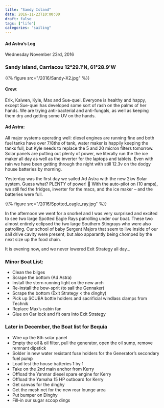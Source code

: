 ```yaml
---
title: "Sandy Island"
date: 2016-11-23T10:00:00
draft: false
tags: ["life"]
categories: "sailing"
---
```


#### Ad Astra’s Log
Wednesday November 23rd, 2016

### Sandy Island, Carriacou 12°29.1'N, 61°28.9'W

{{% figure src="/2016/Sandy-X2.jpg" %}}

#### Crew: 
Erik, Kaiwen, Kyle, Max and Sue-quei. Everyone is healthy and happy, except Sue-quei has developed some sort of rash on the palms of her hands. We are trying anti-bacterial and anti-fungals, as well as keeping them dry and getting some UV on the hands.

####  Ad Astra: 
All major systems operating well: diesel engines are running fine and both fuel tanks have over 7/8ths of tank, water maker is happily keeping the tanks full, but Kyle needs to replace the 5 and 20 micron filters tomorrow. Solar panels are putting out plenty of power, we literally run the the ice maker all day as well as the inverter for the laptops and tablets. Even with rain we have been getting through the night with still 12.3v on the dodgy house batteries by morning.	

Yesterday was the first day we sailed Ad Astra with the new 2kw Solar system.  Guess what?  PLENTY of power! 🙂 With the auto-pilot on (10 amps), we still fed the fridges, inverter for the macs, and the ice maker – and the batteries were full.

{{% figure src="/2016/Spotted_eagle_ray.jpg" %}}

In the afternoon we went for a snorkel and I was very surprised and excited to see two large Spotted Eagle Rays patrolling under our boat.  These two almost entirely eclipsed the two large Southern Stingrays who were also patrolling.  Our school of baby Sergent Majors that seem to live inside of our sail drive cavity were present, but also apparantly being chomped by the next size up the food chain.

It is evening now, and we never lowered Exit Strategy all day…

### Minor Boat List:
* Clean the bilges
* Scrape the bottom (Ad Astra)
* Install the stern running light on the new arch
* Re-install the bow-sprit (to sail the Gennaker)
* Scrape the bottom (Exit Strategy < the dinghy)
* Pick up SCUBA bottle holders and sacrificial windlass clamps from Technik
* Replace Max’s cabin fan
* Glue on Oar lock and fit oars into Exit Strategy

### Later in December, the Boat list for Bequia
* Wire up the 8th solar panel
* Empty the oil & oil filter, pull the generator, open the oil sump, remove remnant dipstick
* Solder in new water resistant fuse holders for the Generator’s secondary fuel pump
* Load test the house batteries 1 by 1
* Take on the 2nd main anchor from Kerry
* Offload the Yanmar diesel spare engine for Kerry
* Offload the Yamaha 15 HP outboard for Kerry
* Get canvas for the dinghy
* Get the mesh net for the new rear lounge area
* Put bumper on Dinghy
* Fill-in our sugar scoop dings

